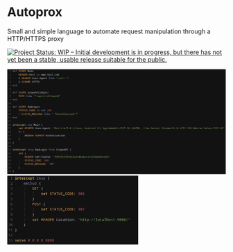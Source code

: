 # Autoprox
Small and simple language to automate request manipulation through a HTTP/HTTPS proxy

[![Project Status: WIP – Initial development is in progress, but there has not yet been a stable, usable release suitable for the public.](https://www.repostatus.org/badges/latest/wip.svg)](https://www.repostatus.org/#wip)


<img src="https://raw.githubusercontent.com/TaconeoMental/Autoprox/main/assets/generic_ex.png" />
<img width="60%" src="https://raw.githubusercontent.com/TaconeoMental/Autoprox/main/assets/ssrf_ex.png" />
